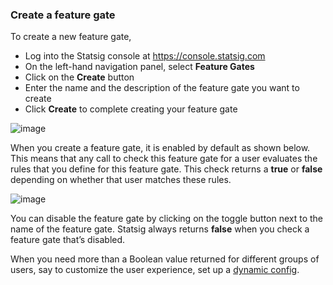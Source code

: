 ### Create a feature gate

To create a new feature gate, 
- Log into the Statsig console at https://console.statsig.com 
- On the left-hand navigation panel, select **Feature Gates**
- Click on the **Create** button
- Enter the name and the description of the feature gate you want to create
- Click **Create** to complete creating your feature gate

 ![image](https://user-images.githubusercontent.com/1315028/129071275-d8e2a0da-c71d-4d96-8cbb-b83113597367.png)
 
When you create a feature gate, it is enabled by default as shown below. This means that any call to check this feature gate for a user evaluates the rules that you define for this feature gate. This check returns a **true** or **false** depending on whether that user matches these rules. 
 
![image](https://user-images.githubusercontent.com/1315028/129071741-8bace745-f9e1-49c5-b563-7d4241bf8704.png)

You can disable the feature gate by clicking on the toggle button next to the name of the feature gate. Statsig always returns **false** when you check a feature gate that’s disabled. 

When you need more than a Boolean value returned for different groups of users, say to customize the user experience, set up a [dynamic config](). 



